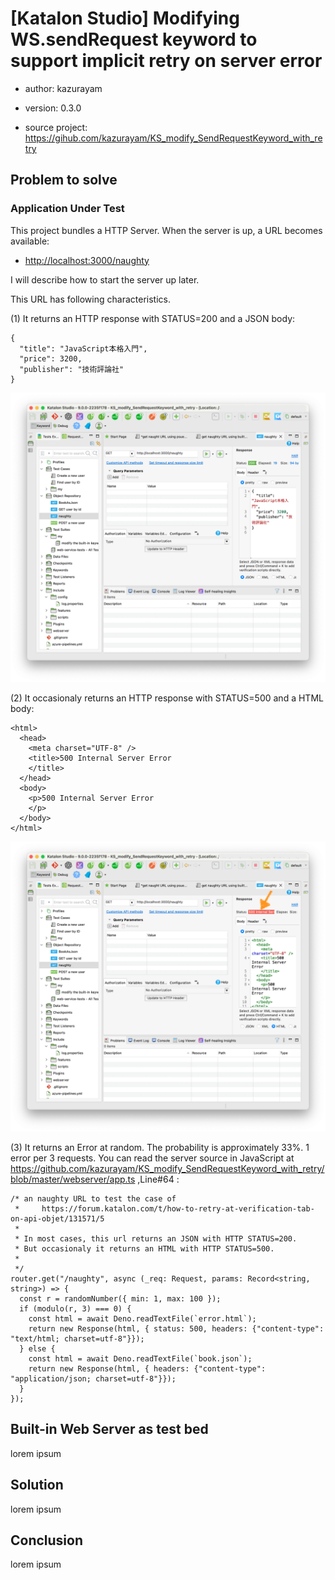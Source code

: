 # \[Katalon Studio\] Modifying WS.sendRequest keyword to support implicit retry on server error

-   author: kazurayam

-   version: 0.3.0

-   source project: <https://gihub.com/kazurayam/KS_modify_SendRequestKeyword_with_retry>

## Problem to solve

### Application Under Test

This project bundles a HTTP Server. When the server is up, a URL becomes available:

-   <http://localhost:3000/naughty>

I will describe how to start the server up later.

This URL has following characteristics.

\(1\) It returns an HTTP response with STATUS=200 and a JSON body:

    {
      "title": "JavaScript本格入門",
      "price": 3200,
      "publisher": "技術評論社"
    }

![01 01 status=200](images/01_01_status=200.png)

\(2\) It occasionaly returns an HTTP response with STATUS=500 and a HTML body:

    <html>
      <head>
        <meta charset="UTF-8" />
        <title>500 Internal Server Error
        </title>
      </head>
      <body>
        <p>500 Internal Server Error
        </p>
      </body>
    </html>

![01 02 status=500](images/01_02_status=500.png)

\(3\) It returns an Error at random. The probability is approximately 33%. 1 error per 3 requests. You can read the server source in JavaScript at <https://github.com/kazurayam/KS_modify_SendRequestKeyword_with_retry/blob/master/webserver/app.ts> ,Line#64 :

    /* an naughty URL to test the case of
     *     https://forum.katalon.com/t/how-to-retry-at-verification-tab-on-api-objet/131571/5
     *
     * In most cases, this url returns an JSON with HTTP STATUS=200.
     * But occasionaly it returns an HTML with HTTP STATUS=500.
     *
     */
    router.get("/naughty", async (_req: Request, params: Record<string, string>) => {
      const r = randomNumber({ min: 1, max: 100 });
      if (modulo(r, 3) === 0) {
        const html = await Deno.readTextFile(`error.html`);
        return new Response(html, { status: 500, headers: {"content-type": "text/html; charset=utf-8"}});
      } else {
        const html = await Deno.readTextFile(`book.json`);
        return new Response(html, { headers: {"content-type": "application/json; charset=utf-8"}});
      }
    });

## Built-in Web Server as test bed

lorem ipsum

## Solution

lorem ipsum

## Conclusion

lorem ipsum
